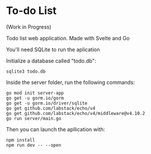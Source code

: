 # To-do List
(Work in Progress)

Todo list web application. Made with Svelte and Go

You'll need SQLite to run the aplication


Initialize a database called "todo.db":

```
sqlite3 todo.db
```

Inside the server folder, run the following commands:

```
go mod init server-app
go get -u gorm.io/gorm
go get -u gorm.io/driver/sqlite
go get github.com/labstack/echo/v4
go get github.com/labstack/echo/v4/middleware@v4.10.2
go run server/main.go
```

Then you can launch the apllication with:
```
npm install
npm run dev -- --open
```
